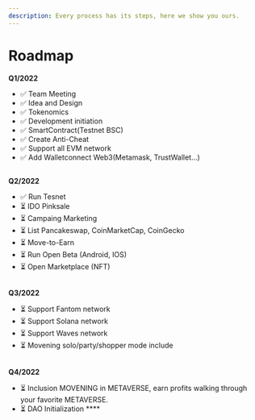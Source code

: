 ```yaml
---
description: Every process has its steps, here we show you ours.
---
```


# Roadmap

**Q1/2022**

* ✅ Team Meeting&#x20;
* ✅ Idea and Design&#x20;
* ✅ Tokenomics&#x20;
* ✅ Development initiation&#x20;
* ✅ SmartContract(Testnet BSC)&#x20;
* ✅ Create Anti-Cheat&#x20;
* ✅ Support all EVM network&#x20;
* ✅ Add Walletconnect  Web3(Metamask, TrustWallet…)&#x20;

##

**Q2/2022**

* ✅ Run Tesnet&#x20;
* ⏳ IDO Pinksale&#x20;
* ⏳ Campaing Marketing&#x20;
* ⏳ List Pancakeswap, CoinMarketCap, CoinGecko&#x20;
* ⏳ Move-to-Earn&#x20;
* ⏳ Run Open Beta (Android, IOS)&#x20;
* ⏳ Open Marketplace (NFT)&#x20;

##

**Q3/2022**

* ⏳ Support Fantom network&#x20;
* ⏳ Support Solana network&#x20;
* ⏳ Support Waves network&#x20;
* ⏳ Movening solo/party/shopper mode include&#x20;

##

**Q4/2022**

* ⏳ Inclusion MOVENING in METAVERSE, earn profits walking through your favorite METAVERSE.
* ⏳ DAO Initialization ****&#x20;
